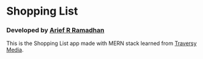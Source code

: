 # Shopping List
### Developed by [Arief R Ramadhan](https://ariefrizkyr.com)

This is the Shopping List app made with MERN stack learned from [Traversy Media](https://www.youtube.com/playlist?list=PLillGF-RfqbbiTGgA77tGO426V3hRF9iE).

